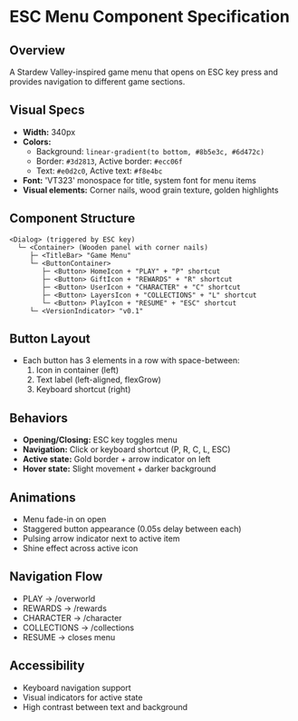 # ESC Menu Component Specification

## Overview
A Stardew Valley-inspired game menu that opens on ESC key press and provides navigation to different game sections.

## Visual Specs
- **Width:** 340px
- **Colors:**
  - Background: `linear-gradient(to bottom, #8b5e3c, #6d472c)`
  - Border: `#3d2813`, Active border: `#ecc06f`
  - Text: `#e0d2c0`, Active text: `#f8e4bc`
- **Font:** 'VT323' monospace for title, system font for menu items
- **Visual elements:** Corner nails, wood grain texture, golden highlights

## Component Structure
```
<Dialog> (triggered by ESC key)
  └─ <Container> (Wooden panel with corner nails)
     ├─ <TitleBar> "Game Menu"
     └─ <ButtonContainer>
        ├─ <Button> HomeIcon + "PLAY" + "P" shortcut
        ├─ <Button> GiftIcon + "REWARDS" + "R" shortcut
        ├─ <Button> UserIcon + "CHARACTER" + "C" shortcut
        ├─ <Button> LayersIcon + "COLLECTIONS" + "L" shortcut
        └─ <Button> PlayIcon + "RESUME" + "ESC" shortcut
     └─ <VersionIndicator> "v0.1"
```

## Button Layout
- Each button has 3 elements in a row with space-between:
  1. Icon in container (left)
  2. Text label (left-aligned, flexGrow)
  3. Keyboard shortcut (right)

## Behaviors
- **Opening/Closing:** ESC key toggles menu
- **Navigation:** Click or keyboard shortcut (P, R, C, L, ESC)
- **Active state:** Gold border + arrow indicator on left
- **Hover state:** Slight movement + darker background

## Animations
- Menu fade-in on open
- Staggered button appearance (0.05s delay between each)
- Pulsing arrow indicator next to active item
- Shine effect across active icon

## Navigation Flow
- PLAY → /overworld
- REWARDS → /rewards
- CHARACTER → /character
- COLLECTIONS → /collections
- RESUME → closes menu

## Accessibility
- Keyboard navigation support
- Visual indicators for active state
- High contrast between text and background 